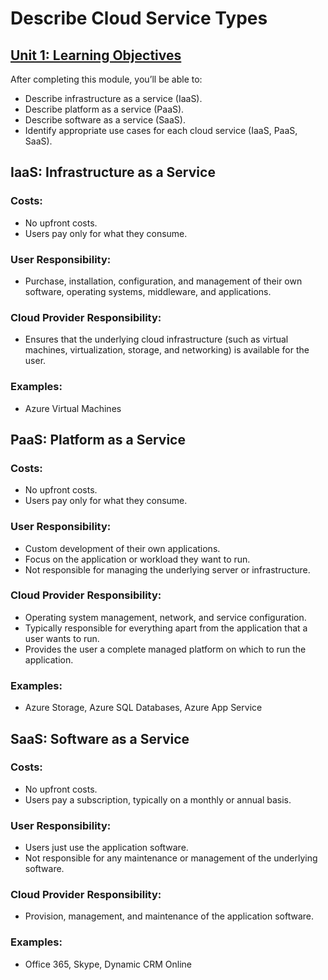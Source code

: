 # Describe Cloud Service Types

## [Unit 1: Learning Objectives](https://learn.microsoft.com/en-us/training/modules/describe-cloud-service-types/1-introduction)
After completing this module, you’ll be able to:
- Describe infrastructure as a service (IaaS).
- Describe platform as a service (PaaS).
- Describe software as a service (SaaS).
- Identify appropriate use cases for each cloud service (IaaS, PaaS, SaaS).

## IaaS: Infrastructure as a Service
### Costs:
- No upfront costs.
- Users pay only for what they consume.

### User Responsibility:
- Purchase, installation, configuration, and management of their own software, operating systems, middleware, and applications.

### Cloud Provider Responsibility:
- Ensures that the underlying cloud infrastructure (such as virtual machines, virtualization, storage, and networking) is available for the user.

### Examples:
- Azure Virtual Machines

## PaaS: Platform as a Service
### Costs:
- No upfront costs.
- Users pay only for what they consume.

### User Responsibility:
- Custom development of their own applications.
- Focus on the application or workload they want to run.
- Not responsible for managing the underlying server or infrastructure.

### Cloud Provider Responsibility:
- Operating system management, network, and service configuration.
- Typically responsible for everything apart from the application that a user wants to run.
- Provides the user a complete managed platform on which to run the application.

### Examples:
- Azure Storage, Azure SQL Databases, Azure App Service

## SaaS: Software as a Service
### Costs:
- No upfront costs.
- Users pay a subscription, typically on a monthly or annual basis.

### User Responsibility:
- Users just use the application software.
- Not responsible for any maintenance or management of the underlying software.

### Cloud Provider Responsibility:
- Provision, management, and maintenance of the application software.

### Examples:
- Office 365, Skype, Dynamic CRM Online
